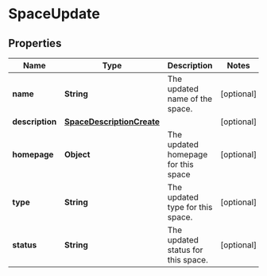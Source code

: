 # SpaceUpdate

## Properties
Name | Type | Description | Notes
------------ | ------------- | ------------- | -------------
**name** | **String** | The updated name of the space. |  [optional]
**description** | [**SpaceDescriptionCreate**](SpaceDescriptionCreate.md) |  |  [optional]
**homepage** | **Object** | The updated homepage for this space |  [optional]
**type** | **String** | The updated type for this space. |  [optional]
**status** | **String** | The updated status for this space. |  [optional]
